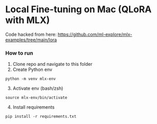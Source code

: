 # Local Fine-tuning on Mac (QLoRA with MLX)

Code hacked from here: https://github.com/ml-explore/mlx-examples/tree/main/lora

### How to run

1. Clone repo and navigate to this folder
2. Create Python env
```
python -m venv mlx-env
```
3. Activate env (bash/zsh)
```
source mlx-env/bin/activate
```
4. Install requirements
```
pip install -r requirements.txt
```
